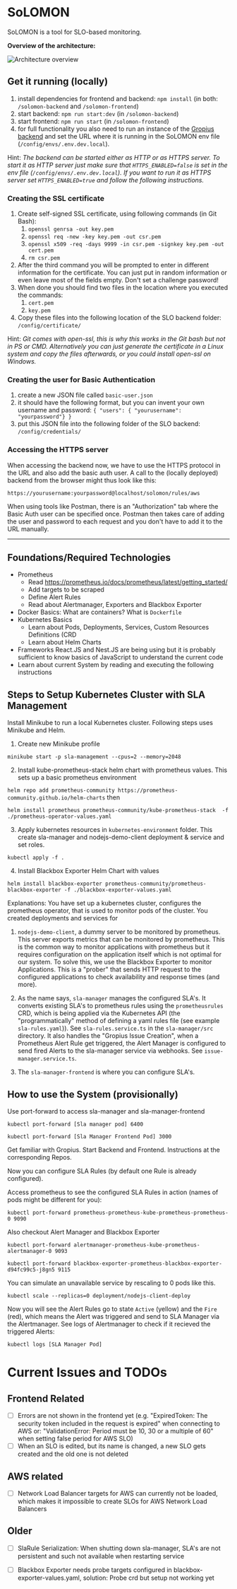 # SoLOMON
SoLOMON is a tool for SLO-based monitoring.

**Overview of the architecture:**

![Architecture overview](documentation/images/logical-view.png)

## Get it running (locally)
1. install dependencies for frontend and backend: `npm install` (in both: `/solomon-backend` and `/solomon-frontend`)
2. start backend: `npm run start:dev`  (in `/solomon-backend`)
3. start frontend: `npm run start`  (in `/solomon-frontend`)
4. for full functionality you also need to run an instance of the [Gropius backend](https://github.com/ccims/ccims-backend-gql) and set the URL where it is running in the SoLOMON env file (`/config/envs/.env.dev.local`).

Hint: _The backend can be started either as HTTP or as HTTPS server.
To start it as HTTP server just make sure that `HTTPS_ENABLED=false` is set in the env file (`/config/envs/.env.dev.local`).
If you want to run it as HTTPS server set `HTTPS_ENABLED=true` and follow the following instructions._


### Creating the SSL certificate
1. Create self-signed SSL certificate, using following commands (in Git Bash):
   1. `openssl genrsa -out key.pem`
   2. `openssl req -new -key key.pem -out csr.pem`
   3. `openssl x509 -req -days 9999 -in csr.pem -signkey key.pem -out cert.pem`
   4. `rm csr.pem`
2. After the third command you will be prompted to enter in different information for the certificate. You can just put in random information or even leave most of the fields empty. Don't set a challenge password!
3. When done you should find two files in the location where you executed the commands:
   1. `cert.pem`
   2. `key.pem`
4. Copy these files into the following location of the SLO backend folder: `/config/certificate/`

Hint: _Git comes with open-ssl, this is why this works in the Git bash but not in PS or CMD. Alternatively you can just generate the certificate in a Linux system and copy the files afterwards, or you could install open-ssl on Windows._

### Creating the user for Basic Authentication
1. create a new JSON file called `basic-user.json`
2. it should have the following format, but you can invent your own username and password:
`{ "users": { "yourusername": "yourpassword"} }`
3. put this JSON file into the following folder of the SLO backend: `/config/credentials/`


### Accessing the HTTPS server
When accessing the backend now, we have to use the HTTPS protocol in the URL and also add the basic auth user.
A call to the (locally deployed) backend from the browser might thus look like this:

`https://yourusername:yourpassword@localhost/solomon/rules/aws`

When using tools like Postman, there is an "Authorization" tab where the Basic Auth user can be specified once.
Postman then takes care of adding the user and password to each request and you don't have to add it to the URL manually.

---

## Foundations/Required Technologies

- Prometheus 
    - Read https://prometheus.io/docs/prometheus/latest/getting_started/
    - Add targets to be scraped
    - Define Alert Rules
    - Read about Alertmanager, Exporters and Blackbox Exporter
- Docker Basics: What are containers? What is `Dockerfile`
- Kubernetes Basics
    - Learn about Pods, Deployments, Services, Custom Resources Definitions (CRD
    - Learn about Helm Charts
- Frameworks React.JS and Nest.JS are being using but it is probably sufficient to know basics of JavaScript to understand the current code
- Learn about current System by reading and executing the following instructions

## Steps to Setup Kubernetes Cluster with SLA Management

Install Minikube to run a local Kubernetes cluster. Following steps uses Minikube and Helm.

1. Create new Minikube profile

`minikube start -p sla-management --cpus=2 --memory=2048`

2. Install kube-prometheus-stack helm chart with prometheus values. This sets up a basic prometheus environment

`helm repo add prometheus-community https://prometheus-community.github.io/helm-charts` then

`helm install prometheus prometheus-community/kube-prometheus-stack  -f ./prometheus-operator-values.yaml`

3. Apply kubernetes resources in `kubernetes-environment` folder. This create sla-manager and nodejs-demo-client deployment & service and set roles.

`kubectl apply -f .`

4. Install Blackbox Exporter Helm Chart with values

`helm install blackbox-exporter prometheus-community/prometheus-blackbox-exporter -f ./blackbox-exporter-values.yaml`


Explanations: You have set up a kubernetes cluster, configures the prometheus operator, that is used to monitor pods of the cluster. You created deployments and services for 

1. `nodejs-demo-client`, a dummy server to be monitored by prometheus. This server exports metrics that can be monitored by prometheus. This is the common way to monitor applications with prometheus but it requires configuration on the application itself which is not optimal for our system. To solve this, we use the Blackbox Exporter to monitor Applications. This is a "prober" that sends HTTP request to the configured applications to check availability and response times (and more). 

2. As the name says, `sla-manager` manages the configured SLA's. It converts existing SLA's to prometheus rules using the `prometheusrules` CRD, which is being applied via the Kubernetes API (the "programmatically" method of defining a yaml rules file (see example `sla-rules.yaml`)). See `sla-rules.service.ts` in the `sla-manager/src` directory. It also handles the "Gropius Issue Creation", when a Prometheus Alert Rule get triggered, the Alert Manager is configured to send fired Alerts to the sla-manager service via webhooks. See `issue-manager.service.ts`.

3. The `sla-manager-frontend` is where you can configure SLA's.



## How to use the System (provisionally)

Use port-forward to access sla-manager and sla-manager-frontend

`kubectl port-forward [Sla manager pod] 6400`

`kubectl port-forward [Sla Manager Frontend Pod] 3000`

Get familiar with Gropius. Start Backend and Frontend. Instructions at the corresponding Repos.

Now you can configure SLA Rules (by default one Rule is already configured).

Access prometheus to see the configured SLA Rules in action (names of pods might be different for you):

`kubectl port-forward prometheus-prometheus-kube-prometheus-prometheus-0 9090`

Also checkout Alert Manager and Blackbox Exporter

`kubectl port-forward alertmanager-prometheus-kube-prometheus-alertmanager-0 9093`

`kubectl port-forward blackbox-exporter-prometheus-blackbox-exporter-d94fc99c5-j8gn5 9115`

You can simulate an unavailable service by rescaling to 0 pods like this.

`kubectl scale --replicas=0 deployment/nodejs-client-deploy`

Now you will see the Alert Rules go to state `Active` (yellow) and the `Fire` (red), which means the Alert was triggered and send to SLA Manager via the Alertmanager. See logs of Alertmanager to check if it recieved the triggered Alerts:

`kubectl logs [SLA Manager Pod]`



# Current Issues and TODOs
## Frontend Related
- [ ] Errors are not shown in the frontend yet (e.g. "ExpiredToken: The security token included in the request is expired" when connecting to AWS or: "ValidationError: Period must be 10, 30 or a multiple of 60" when setting false period for AWS SLO)
- [ ] When an SLO is edited, but its name is changed, a new SLO gets created and the old one is not deleted

## AWS related
- [ ] Network Load Balancer targets for AWS can currently not be loaded, which makes it impossible to create SLOs for AWS Network Load Balancers

## Older
- [ ] SlaRule Serialization: When shutting down sla-manager, SLA's are not persistent and such not available when restarting service
- [ ] Blackbox Exporter needs probe targets configured in blackbox-exporter-values.yaml, solution: Probe crd but setup not working yet



